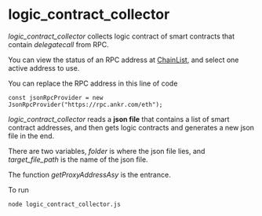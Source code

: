 # logic_contract_collector


*logic_contract_collector* collects logic contract of smart contracts that contain *delegatecall* from RPC.

You can view the status of an RPC address at [ChainList](https://chainlist.org/chain/1), and select one active address to use.

You can replace the RPC address in this line of code
```
const jsonRpcProvider = new JsonRpcProvider("https://rpc.ankr.com/eth");
```

*logic_contract_collector* reads a **json file** that contains a list of smart contract addresses, and then gets logic contracts and generates a new json file in the end.

There are two variables, *folder* is where the json file lies, and *target_file_path* is the name of the json file.

The function *getProxyAddressAsy* is the entrance.

To run
```
node logic_contract_collector.js
```

